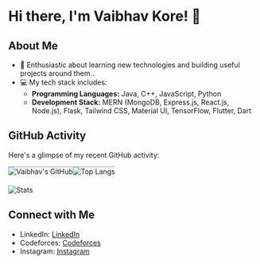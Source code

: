 # Hi there, I'm Vaibhav Kore! 👋

## About Me
- 🌱 Enthusiastic about learning new technologies and building useful projects around them..
- 💻 My tech stack includes:
  - **Programming Languages:** Java, C++, JavaScript, Python
  - **Development Stack:** MERN (MongoDB, Express.js, React.js, Node.js), Flask, Tailwind CSS, Material UI, TensorFlow, Flutter, Dart

## GitHub Activity
Here's a glimpse of my recent GitHub activity:
<div style="display: flex; flex-direction: row; align-items: flex-start">
    <div style="border-top: 2px solid #ccc;">
        <img src="https://github-readme-stats.vercel.app/api?username=Vaibhav240804&show_icons=true&theme=light" alt="Vaibhav's GitHub" />
    </div>
    <div style="border-top: 2px solid #ccc;">
        <img src="https://github-readme-stats.vercel.app/api/top-langs/?username=Vaibhav240804&layout=compact&theme=light" alt="Top Langs" />
    </div>
</div>
<div style="margin-top: 20px;">
    <img src="https://github-readme-streak-stats.herokuapp.com/?user=Vaibhav240804&" alt="Stats" />
</div>




## Connect with Me
- LinkedIn: [LinkedIn](https://www.linkedin.com/in/vaibhav-kore-9ab28922a/)
- Codeforces: [Codeforces](https://codeforces.com/profile/Vaibhav_2408)
- Instagram: [Instagram](https://www.instagram.com/vaibhav_kore24/)
